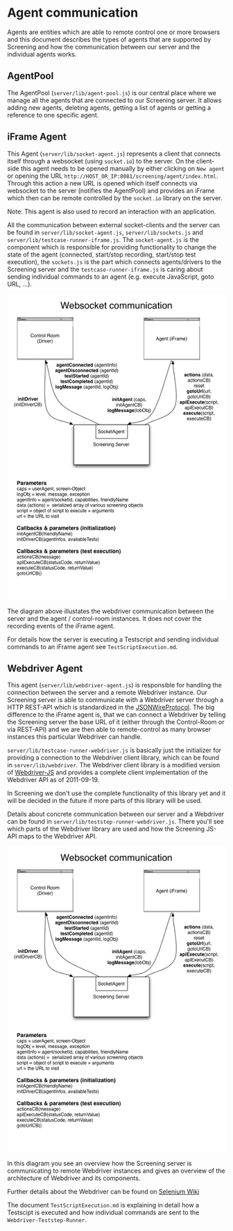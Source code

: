 <!-- <copyright>
 This file contains proprietary software owned by Motorola Mobility, Inc.<br/>
 No rights, expressed or implied, whatsoever to this software are provided by Motorola Mobility, Inc. hereunder.<br/>
 (c) Copyright 2011 Motorola Mobility, Inc.  All Rights Reserved.
 </copyright> -->
 
# Agent communication

Agents are entities which are able to remote control one or more browsers and this document 
describes the types of agents that are supported by Screening and how the communication
between our server and the individual agents works.

## AgentPool

The AgentPool (`server/lib/agent-pool.js`) is our central place where we manage all the 
agents that are connected to our Screening server. It allows adding new agents, deleting
agents, getting a list of agents or getting a reference to one specific agent.

## iFrame Agent

This Agent (`server/lib/socket-agent.js`) represents a client that connects itself 
through a websocket (using `socket.io`) to the server. On the client-side this agent needs
to be opened manually by either clicking on `New agent` or opening the URL
`http://HOST_OR_IP:8081/screening/agent/index.html`. Through this action a new URL is opened
which itself connects via websocket to the server (notifies the AgentPool) and provides an 
iFrame which then can be remote controlled by the `socket.io` library on the server.

Note: This agent is also used to record an interaction with an application.

All the communication between external socket-clients and the server can be found in 
`server/lib/socket-agent.js`, `server/lib/sockets.js` and `server/lib/testcase-runner-iframe.js`.
The `socket-agent.js` is the component which is responsible for providing functionality to
change the state of the agent (connected, start/stop recording, start/stop test execution), the
`sockets.js` is the part which connects agents/drivers to the Screening server and the
`testcase-runner-iframe.js` is caring about sending individual commands to an agent (e.g.
execute JavaScript, goto URL, ...).

![Websocket Communication (Connection / Execution)](img/AgentCommunication_websocket.png)

The diagram above illustates the webdriver communication between the server and the 
agent / control-room instances. It does not cover the recording events of the iFrame agent.

For details how the server is executing a Testscript and sending individual commands to an 
iFrame agent see `TestScriptExecution.md`.

## Webdriver Agent

This agent (`server/lib/webdriver-agent.js`) is responsible for handling the connection 
between the server and a remote Webdriver instance. Our Screening server is able to communicate
with a Webdriver server through a HTTP REST-API which is standardized in the 
[JSONWireProtocol](http://code.google.com/p/selenium/wiki/JsonWireProtocol/ "JSONWireProtocol").
The big difference to the iFrame agent is, that we can connect a Webdriver by telling the Screening 
server the base URL of it (either through the Control-Room or via REST-API) and we 
are then able to remote-control as many browser instances this particular Webdriver can handle.

`server/lib/testcase-runner-webdriver.js` is basically just the initializer for providing 
a connection to the Webdriver client library, which can be found in `server/lib/webdriver`. The
Webdriver client library is a modified version of 
[Webdriver-JS](https://github.com/dmachi/webdriver-js "Webdriver-JS") and provides a complete
client implementation of the Webdriver API as of 2011-09-19. 

In Screening we don't use the complete functionality of this library yet and it will be decided in 
the future if more parts of this library will be used.

Details about concrete communication between our server and a Webdriver can be found in
`server/lib/teststep-runner-webdriver.js`. There you'll see which parts of the Webdriver
library are used and how the Screening JS-API maps to the Webdriver API. 

![Webdriver Communication Overview](img/AgentCommunication_websocket.png)

In this diagram you see an overview how the Screening server is communicating to remote Webdriver instances and gives an overview of the architecture of Webdriver and its components.

Further details about the Webdriver can be found on 
[Selenium Wiki](http://code.google.com/p/selenium/w/list "Selenium Wiki")

The document `TestScriptExecution.md` is explaining in detail how a Testscipt is executed and how individual commands are sent to the `Webdriver-Teststep-Runner`.
